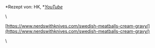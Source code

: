 ## 

*Rezept von: HK, *[*YouTube*](https://www.youtube.com/watch?v=de8E2E5YtCY)

\

[https://www.nerdswithknives.com/swedish-meatballs-cream-gravy/](https://www.nerdswithknives.com/swedish-meatballs-cream-gravy/)

\
